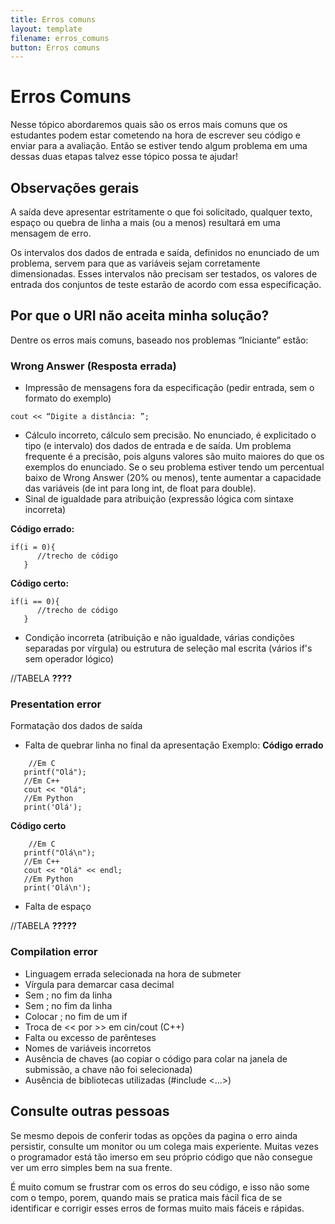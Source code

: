 ```yaml
---
title: Erros comuns
layout: template
filename: erros_comuns
button: Erros comuns
---
```

# Erros Comuns

Nesse tópico abordaremos quais são os erros mais comuns que os estudantes podem estar cometendo na hora de escrever seu código e enviar para a avaliação. Então se estiver tendo algum problema em uma dessas duas etapas talvez esse tópico possa te ajudar!

## Observações gerais
A saída deve apresentar estritamente o que foi solicitado, qualquer texto, espaço ou quebra de linha a mais (ou a menos) resultará em uma mensagem de erro.

Os intervalos dos dados de entrada e saída, definidos no enunciado de um problema, servem para que as variáveis sejam corretamente dimensionadas. Esses intervalos não precisam ser testados, os valores de entrada dos conjuntos de teste estarão de acordo com essa especificação.

## Por que o URI não aceita minha solução?
Dentre os erros mais comuns, baseado nos problemas “Iniciante” estão:

### Wrong Answer (Resposta errada)
- Impressão de mensagens fora da especificação (pedir entrada, sem o formato do exemplo)
```
cout << “Digite a distância: ”;
```

- Cálculo incorreto, cálculo sem precisão. No enunciado, é explicitado o tipo (e intervalo) dos dados de entrada e de saída. Um problema frequente é a precisão, pois alguns valores são muito maiores do que os exemplos do enunciado. Se o seu problema estiver tendo um percentual baixo de Wrong Answer (20% ou menos), tente aumentar a capacidade das variáveis (de int para long int, de float para double).
- Sinal de igualdade para atribuição (expressão lógica com sintaxe incorreta)

**Código errado:**
```
if(i = 0){
      //trecho de código
   }
```

**Código certo:**
```
if(i == 0){
      //trecho de código
   }
```

- Condição incorreta (atribuição e não igualdade, várias condições separadas por vírgula) ou estrutura de seleção mal escrita (vários if's sem operador lógico)

//TABELA **????**

### Presentation error
Formatação dos dados de saída

- Falta de quebrar linha no final da apresentação
Exemplo:
**Código errado**
```
    //Em C
   printf("Olá");
   //Em C++
   cout << "Olá";
   //Em Python
   print('Olá');
```
**Código certo**
```
    //Em C
   printf("Olá\n");
   //Em C++
   cout << "Olá" << endl;
   //Em Python
   print('Olá\n');
```

- Falta de espaço

//TABELA **?????**

### Compilation error
- Linguagem errada selecionada na hora de submeter
- Vírgula para demarcar casa decimal
- Sem ; no fim da linha
- Sem ; no fim da linha
- Colocar ; no fim de um if
- Troca de << por >> em cin/cout (C++)
- Falta ou excesso de parênteses
- Nomes de variáveis incorretos
- Ausência de chaves (ao copiar o código para colar na janela de submissão, a chave não foi selecionada)
- Ausência de bibliotecas utilizadas (#include <...>)


## Consulte outras pessoas
Se mesmo depois de conferir todas as opções da pagina o erro ainda persistir, consulte um monitor ou um colega mais experiente. Muitas vezes o programador está tão imerso em seu próprio código que não consegue ver um erro simples bem na sua frente.

É muito comum se frustrar com os erros do seu código, e isso não some com o tempo, porem, quando mais se pratica mais fácil fica de se identificar e corrigir esses erros de formas muito mais fáceis e rápidas.
